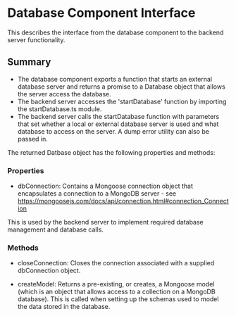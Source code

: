 # Database Component Interface

This describes the interface from the database component to the backend server functionality.

## Summary

- The database component exports a function that starts an external database server and returns a promise to a Database object that allows the server access the database.
- The backend server accesses the 'startDatabase' function by importing the startDatabase.ts module.
- The backend server calls the startDatabase function with parameters that set whether a local or external database server is used and what database to access on the server.  A dump error utility can also be passed in.

The returned Datbase object has the following properties and methods:

### Properties

- dbConnection: Contains a Mongoose connection object that encapsulates a connection to a MongoDB server - see <https://mongoosejs.com/docs/api/connection.html#connection_Connection>

This is used by the backend server to implement required database management and database calls.

### Methods

- closeConnection: Closes the connection associated with a supplied dbConnection object.

- createModel: Returns a pre-existing, or creates, a Mongoose model (which is an object that allows access to a collection on a MongoDB database).  This is called when setting up the schemas used to model the data stored in the database.
